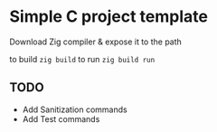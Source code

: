 # Simple C project template

Download Zig compiler & expose it to the path

to build `zig build`
to run `zig build run`


## TODO 
- Add Sanitization commands
- Add Test commands 
